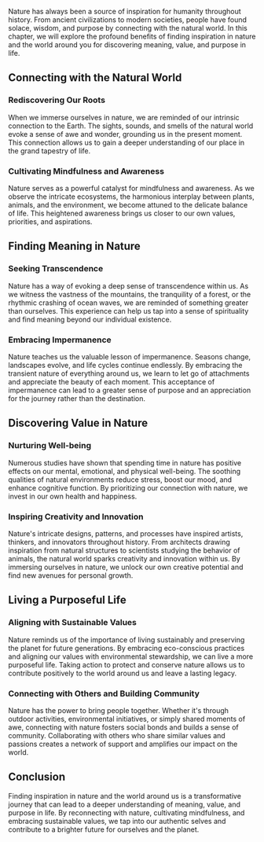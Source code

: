 
Nature has always been a source of inspiration for humanity throughout history. From ancient civilizations to modern societies, people have found solace, wisdom, and purpose by connecting with the natural world. In this chapter, we will explore the profound benefits of finding inspiration in nature and the world around you for discovering meaning, value, and purpose in life.

## Connecting with the Natural World

### Rediscovering Our Roots

When we immerse ourselves in nature, we are reminded of our intrinsic connection to the Earth. The sights, sounds, and smells of the natural world evoke a sense of awe and wonder, grounding us in the present moment. This connection allows us to gain a deeper understanding of our place in the grand tapestry of life.

### Cultivating Mindfulness and Awareness

Nature serves as a powerful catalyst for mindfulness and awareness. As we observe the intricate ecosystems, the harmonious interplay between plants, animals, and the environment, we become attuned to the delicate balance of life. This heightened awareness brings us closer to our own values, priorities, and aspirations.

## Finding Meaning in Nature

### Seeking Transcendence

Nature has a way of evoking a deep sense of transcendence within us. As we witness the vastness of the mountains, the tranquility of a forest, or the rhythmic crashing of ocean waves, we are reminded of something greater than ourselves. This experience can help us tap into a sense of spirituality and find meaning beyond our individual existence.

### Embracing Impermanence

Nature teaches us the valuable lesson of impermanence. Seasons change, landscapes evolve, and life cycles continue endlessly. By embracing the transient nature of everything around us, we learn to let go of attachments and appreciate the beauty of each moment. This acceptance of impermanence can lead to a greater sense of purpose and an appreciation for the journey rather than the destination.

## Discovering Value in Nature

### Nurturing Well-being

Numerous studies have shown that spending time in nature has positive effects on our mental, emotional, and physical well-being. The soothing qualities of natural environments reduce stress, boost our mood, and enhance cognitive function. By prioritizing our connection with nature, we invest in our own health and happiness.

### Inspiring Creativity and Innovation

Nature's intricate designs, patterns, and processes have inspired artists, thinkers, and innovators throughout history. From architects drawing inspiration from natural structures to scientists studying the behavior of animals, the natural world sparks creativity and innovation within us. By immersing ourselves in nature, we unlock our own creative potential and find new avenues for personal growth.

## Living a Purposeful Life

### Aligning with Sustainable Values

Nature reminds us of the importance of living sustainably and preserving the planet for future generations. By embracing eco-conscious practices and aligning our values with environmental stewardship, we can live a more purposeful life. Taking action to protect and conserve nature allows us to contribute positively to the world around us and leave a lasting legacy.

### Connecting with Others and Building Community

Nature has the power to bring people together. Whether it's through outdoor activities, environmental initiatives, or simply shared moments of awe, connecting with nature fosters social bonds and builds a sense of community. Collaborating with others who share similar values and passions creates a network of support and amplifies our impact on the world.

## Conclusion

Finding inspiration in nature and the world around us is a transformative journey that can lead to a deeper understanding of meaning, value, and purpose in life. By reconnecting with nature, cultivating mindfulness, and embracing sustainable values, we tap into our authentic selves and contribute to a brighter future for ourselves and the planet.
